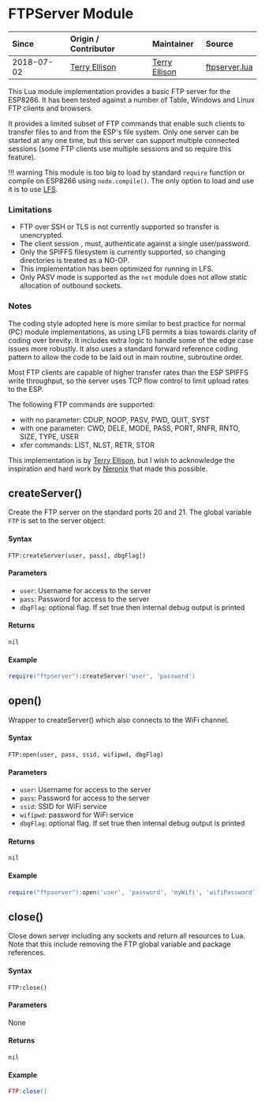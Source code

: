 # FTPServer Module
| Since  | Origin / Contributor  | Maintainer  | Source  |
| :----- | :-------------------- | :---------- | :------ |
| 2018-07-02 | [Terry Ellison](https://github.com/TerryE) | [Terry Ellison](https://github.com/TerryE) | [ftpserver.lua](../../lua_modules/ftp/ftpserver.lua) |

This Lua module implementation provides a basic FTP server for the ESP8266. It has been tested against a number of Table, Windows and Linux FTP clients and browsers.

It provides a limited subset of FTP commands that enable such clients to transfer files to and from the ESP's file system. Only one server can be started at any one time, but this server can support multiple connected sessions (some FTP clients use multiple sessions and so require this feature).

!!! warning
	This module is too big to load by standard `require` function or compile on ESP8266 using `node.compile()`. The only option to load and use it is to use [LFS](../lfs.md).

### Limitations
-  FTP over SSH or TLS is not currently supported so transfer is unencrypted.
-  The client session , must,  authenticate against a single user/password.
-  Only the SPIFFS filesystem is currently supported, so changing directories is treated as a NO-OP.
-  This implementation has been optimized for running in LFS.
-  Only PASV mode is supported as the `net` module does not allow static allocation of outbound sockets.

### Notes
The coding style adopted here is more similar to best practice for normal (PC) module implementations, as using LFS permits a bias towards clarity of coding over brevity. It includes extra logic to handle some of the edge case issues more robustly. It also uses a standard forward reference coding pattern to allow the code to be laid out in main routine, subroutine order.

Most FTP clients are capable of higher transfer rates than the ESP SPIFFS write throughput, so the server uses TCP flow control to limit upload rates to the ESP.

The following FTP commands are supported:

-  with no parameter: CDUP, NOOP, PASV, PWD, QUIT, SYST
-  with one parameter: CWD, DELE, MODE, PASS, PORT, RNFR, RNTO, SIZE, TYPE, USER
-  xfer commands: LIST, NLST, RETR, STOR

This implementation is by [Terry Ellison](https://github.com/TerryE), but I wish to acknowledge the inspiration and hard work by [Neronix](https://github.com/NeiroNx) that made this possible.

## createServer()
Create the FTP server on the standard ports 20 and 21.  The global variable `FTP` is set to the server object.

#### Syntax
`FTP:createServer(user, pass[, dbgFlag])`

#### Parameters
- `user`: Username for access to the server
- `pass`: Password for access to the server
- `dbgFlag`: optional flag.  If set true then internal debug output is printed

#### Returns
`nil`

#### Example
```Lua
require("ftpserver"):createServer('user', 'password')
```

## open()
Wrapper to createServer() which also connects to the WiFi channel.

#### Syntax
`FTP:open(user, pass, ssid, wifipwd, dbgFlag)`

#### Parameters
- `user`: Username for access to the server
- `pass`: Password for access to the server
- `ssid`: SSID for WiFi service
- `wifipwd`: password for  WiFi service
- `dbgFlag`: optional flag.  If set true then internal debug output is printed

#### Returns
`nil`

#### Example
```Lua
require("ftpserver"):open('user', 'password', 'myWifi', 'wifiPassword')
```

## close()
Close down server including any sockets and return all resources to Lua. Note that this include removing the FTP global variable and package references.

#### Syntax
`FTP:close()`

#### Parameters
None

#### Returns
`nil`

#### Example
```Lua
FTP:close()
```
